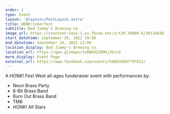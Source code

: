 ```yaml
---
order: 1
type: Event
layout: '@layouts/PostLayout.astro'
title: HONK!toberfest
subtitle: Bad Jimmy's Brewing Co.
image_url: https://scontent-sea1-1.xx.fbcdn.net/v/t39.30808-6/301196481_493150419486489_3291843321232296504_n.jpg?_nc_cat=104&ccb=1-7&_nc_sid=340051&_nc_ohc=zm11rspsQnkAX9FHYTj&tn=4V8RRRdnWHrwXu0k&_nc_ht=scontent-sea1-1.xx&oh=00_AT_k4bvHeafokxJTLo22Af63K04QX0elEo1-BPfG0i9i9A&oe=6333A0CC
start_datetime: September 24, 2022 19:00
end_datetime: September 24, 2022 22:00
location_display: Bad Jimmy's Brewing Co.
location_url: https://goo.gl/maps/taRBG9ZZ6Mhj3GcCA
more_display: Event Page
external_url: https://www.facebook.com/events/508039697797812/
---
```

A HONK! Fest West all-ages funderaiser event with performances by:
  - Neon Brass Party
  - 8-Bit Brass Band
  - Burn Out Brass Band
  - TMB
  - HONK! All Stars
